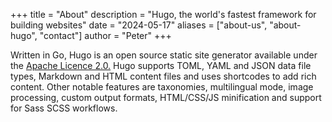 +++
title = "About"
description = "Hugo, the world's fastest framework for building websites"
date = "2024-05-17"
aliases = ["about-us", "about-hugo", "contact"]
author = "Peter"
+++

Written in Go, Hugo is an open source static site generator available under the [Apache Licence 2.0.](https://github.com/gohugoio/hugo/blob/master/LICENSE) Hugo supports TOML, YAML and JSON data file types, Markdown and HTML content files and uses shortcodes to add rich content. Other notable features are taxonomies, multilingual mode, image processing, custom output formats, HTML/CSS/JS minification and support for Sass SCSS workflows.


